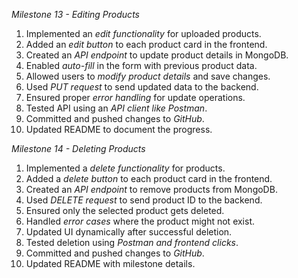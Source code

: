 *Milestone 13 - Editing Products*  
1. Implemented an *edit functionality* for uploaded products.  
2. Added an *edit button* to each product card in the frontend.  
3. Created an *API endpoint* to update product details in MongoDB.  
4. Enabled *auto-fill* in the form with previous product data.  
5. Allowed users to *modify product details* and save changes.  
6. Used *PUT request* to send updated data to the backend.  
7. Ensured proper *error handling* for update operations.  
8. Tested API using an *API client like Postman*.  
9. Committed and pushed changes to *GitHub*.  
10. Updated README to document the progress.  

*Milestone 14 - Deleting Products*  
1. Implemented a *delete functionality* for products.  
2. Added a *delete button* to each product card in the frontend.  
3. Created an *API endpoint* to remove products from MongoDB.  
4. Used *DELETE request* to send product ID to the backend.  
5. Ensured only the selected product gets deleted.  
6. Handled *error cases* where the product might not exist.  
7. Updated UI dynamically after successful deletion.  
8. Tested deletion using *Postman and frontend clicks*.  
9. Committed and pushed changes to *GitHub*.  
10. Updated README with milestone details.
